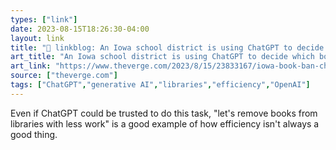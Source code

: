 ```yaml
---
types: ["link"]
date: 2023-08-15T18:26:30-04:00
layout: link
title: "🔗 linkblog: An Iowa school district is using ChatGPT to decide which books to ban - The Verge'"
art_title: "An Iowa school district is using ChatGPT to decide which books to ban - The Verge"
art_link: "https://www.theverge.com/2023/8/15/23833167/iowa-book-ban-chatgpt-mason-city-community-school-district-removal"
source: ["theverge.com"]
tags: ["ChatGPT","generative AI","libraries","efficiency","OpenAI"]
---
```

Even if ChatGPT could be trusted to do this task, "let's remove books from libraries with less work" is a good example of how efficiency isn't always a good thing.  
 
